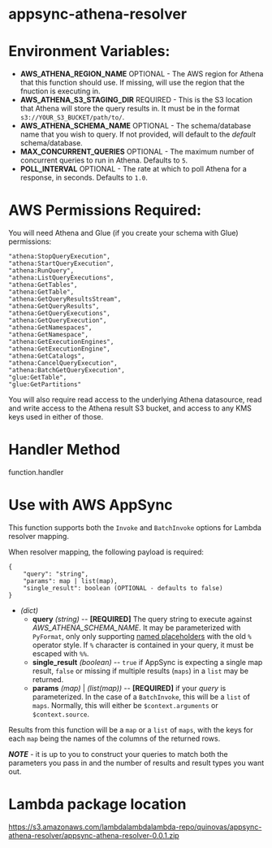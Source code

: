 # appsync-athena-resolver

# Environment Variables:
- **AWS_ATHENA_REGION_NAME** OPTIONAL - The AWS region for Athena that this function should use. If missing, will use the region that the fnuction is executing in.
- **AWS_ATHENA_S3_STAGING_DIR** REQUIRED - This is the S3 location that Athena will store the query results in. It must be in the format `s3://YOUR_S3_BUCKET/path/to/`.
- **AWS_ATHENA_SCHEMA_NAME** OPTIONAL - The schema/database name that you wish to query. If not provided, will default to the _default_ schema/database.
- **MAX_CONCURRENT_QUERIES** OPTIONAL - The maximum number of concurrent queries to run in Athena. Defaults to `5`.
- **POLL_INTERVAL** OPTIONAL - The rate at which to poll Athena for a response, in seconds. Defaults to `1.0`.

# AWS Permissions Required:
You will need Athena and Glue (if you create your schema with Glue) permissions:
```
"athena:StopQueryExecution",
"athena:StartQueryExecution",
"athena:RunQuery",
"athena:ListQueryExecutions",
"athena:GetTables",
"athena:GetTable",
"athena:GetQueryResultsStream",
"athena:GetQueryResults",
"athena:GetQueryExecutions",
"athena:GetQueryExecution",
"athena:GetNamespaces",
"athena:GetNamespace",
"athena:GetExecutionEngines",
"athena:GetExecutionEngine",
"athena:GetCatalogs",
"athena:CancelQueryExecution",
"athena:BatchGetQueryExecution",
"glue:GetTable",
"glue:GetPartitions"
```
You will also require read access to the underlying Athena datasource, read and write access to the Athena result S3 bucket, and access to any KMS keys used in either of those.
 
# Handler Method
function.handler

# Use with AWS AppSync
This function supports both the `Invoke` and `BatchInvoke` options for Lambda resolver mapping.

When resolver mapping, the following payload is required:
```
{
    "query": "string",
    "params": map | list(map),
    "single_result": boolean (OPTIONAL - defaults to false)
}
```
- _(dict)_
    - **query** _(string)_ -- 
    **[REQUIRED]** The query string to execute against _AWS_ATHENA_SCHEMA_NAME_. It may be parameterized with `PyFormat`, only only supporting [named placeholders](https://pyformat.info/#named_placeholders) with the old `%` operator style. If `%` character is contained in your query, it must be escaped with `%%`.
    - **single_result** _(boolean)_ -- 
    `true` if AppSync is expecting a single map result, `false` or missing if multiple results (`maps`) in a `list` may be returned.
    - **params** _(map)_ | _(list(map))_ -- 
    **[REQUIRED]** if your _query_ is parameterized. In the case of a `BatchInvoke`, this will be a `list` of `maps`. Normally, this will either be `$context.arguments` or `$context.source`.

Results from this function will be a `map` or a `list` of `maps`, with the keys for each `map` being the names of the columns of the returned rows.
    
_**NOTE**_ - it is up to you to construct your queries to match both the parameters you pass in and the number of results and result types you want out.

# Lambda package location
https://s3.amazonaws.com/lambdalambdalambda-repo/quinovas/appsync-athena-resolver/appsync-athena-resolver-0.0.1.zip


